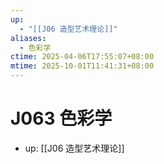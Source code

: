 ```yaml
---
up:
  - "[[J06 造型艺术理论]]"
aliases:
  - 色彩学
ctime: 2025-04-06T17:55:07+08:00
mtime: 2025-10-01T11:41:31+08:00
---
```


# J063 色彩学

- up: [[J06 造型艺术理论]]
